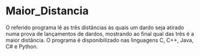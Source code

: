 # Maior_Distancia
O referido programa lê as três distâncias às quais um dardo seja atirado numa prova de lançamentos de dardos, mostrando ao final qual das três é a maior distância. O programa é disponibilizado nas linguagens C, C++, Java, C# e Python.
